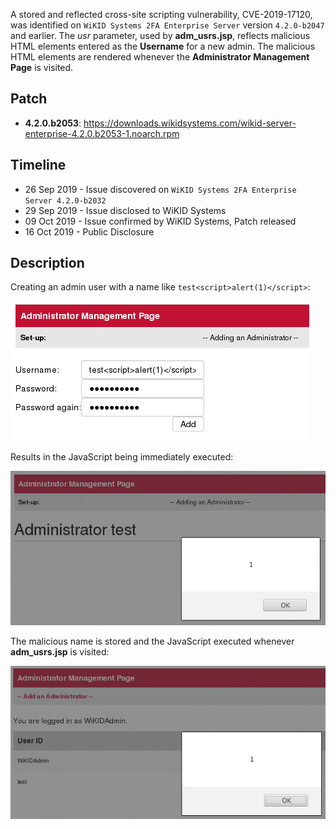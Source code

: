 A stored and reflected cross-site scripting vulnerability, CVE-2019-17120, was identified on `WiKID Systems 2FA Enterprise Server` version `4.2.0-b2047` and earlier.  The <var>usr</var> parameter, used by **adm_usrs.jsp**, reflects malicious HTML elements entered as the **Username** for a new admin.  The  malicious HTML elements are rendered whenever the **Administrator Management Page** is visited.  

## Patch

* **4.2.0.b2053**: <https://downloads.wikidsystems.com/wikid-server-enterprise-4.2.0.b2053-1.noarch.rpm>

## Timeline

* 26 Sep 2019 - Issue discovered on `WiKID Systems 2FA Enterprise Server 4.2.0-b2032`
* 29 Sep 2019 - Issue disclosed to WiKID Systems
* 09 Oct 2019 - Issue confirmed by WiKID Systems, Patch released
* 16 Oct 2019 - Public Disclosure

## Description

Creating an admin user with a name like `test<script>alert(1)</script>`:

![](form.png)

Results in the JavaScript being immediately executed:

![](reflected.png)

The malicious name is stored and the JavaScript executed whenever **adm_usrs.jsp** is visited:

![](stored.png)

